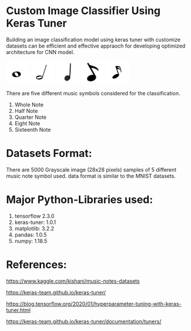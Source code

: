 # Custom Image Classifier Using Keras Tuner
Building an image classification model using keras tuner with customize datasets can be efficient and effective appraoch for developing optimized architecture for CNN model.

![](samples/WhoteNote.jpg)
![](samples/HalfNote.jpg)
![](samples/QuarterNote.jpg)
![](samples/EightNote.jpg)
![](samples/SixteenthNote.jpg)

There are five different music symbols considered for the classification. 
1. Whole Note
2. Half Note
3. Quarter Note
4. Eight Note
5. Sixteenth Note

# Datasets Format:
There are 5000 Grayscale image (28x28 pixels) samples of 5 different music note symbol used. data format is similar to the MNIST datasets. 

# Major Python-Libraries used:
1. tensorflow 2.3.0
2. keras-tuner: 1.0.1
3. matplotlib: 3.2.2
4. pandas: 1.0.5
5. numpy: 1.18.5

# References:

https://www.kaggle.com/kishanj/music-notes-datasets

https://keras-team.github.io/keras-tuner/

https://blog.tensorflow.org/2020/01/hyperparameter-tuning-with-keras-tuner.html

https://keras-team.github.io/keras-tuner/documentation/tuners/
